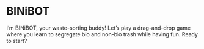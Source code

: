 # BINiBOT
I’m BINiBOT, your waste-sorting buddy! Let’s play a drag-and-drop game where you learn to segregate bio and non-bio trash while having fun. Ready to start?
